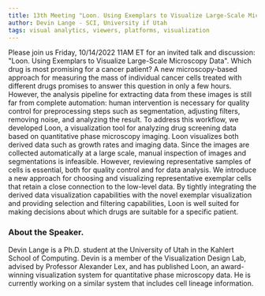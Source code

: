 ```yaml
---
title: 13th Meeting "Loon. Using Exemplars to Visualize Large-Scale Microscopy Data"
author: Devin Lange - SCI, University if Utah
tags: visual analytics, viewers, platforms, visualization
---
```


Please join us Friday, 10/14/2022 11AM ET for an invited talk and discussion: "Loon. Using Exemplars to Visualize Large-Scale Microscopy Data". Which drug is most promising for a cancer patient? A new microscopy-based approach for measuring the mass of individual cancer cells treated with different drugs promises to answer this question in only a few hours. However, the analysis pipeline for extracting data from these images is still far from complete automation: human intervention is necessary for quality control for preprocessing steps such as segmentation, adjusting filters, removing noise, and analyzing the result. To address this workflow, we developed Loon, a visualization tool for analyzing drug screening data based on quantitative phase microscopy imaging. Loon visualizes both derived data such as growth rates and imaging data. Since the images are collected automatically at a large scale, manual inspection of images and segmentations is infeasible. However, reviewing representative samples of cells is essential, both for quality control and for data analysis. We introduce a new approach for choosing and visualizing representative exemplar cells that retain a close connection to the low-level data. By tightly integrating the derived data visualization capabilities with the novel exemplar visualization and providing selection and filtering capabilities, Loon is well suited for making decisions about which drugs are suitable for a specific patient. 

### About the Speaker. 
Devin Lange is a Ph.D. student at the University of Utah in the Kahlert School of Computing. Devin is a member of the Visualization Design Lab, advised by Professor Alexander Lex, and has published Loon, an award-winning visualization system for quantitative phase microscopy data. He is currently working on a similar system that includes cell lineage information.

